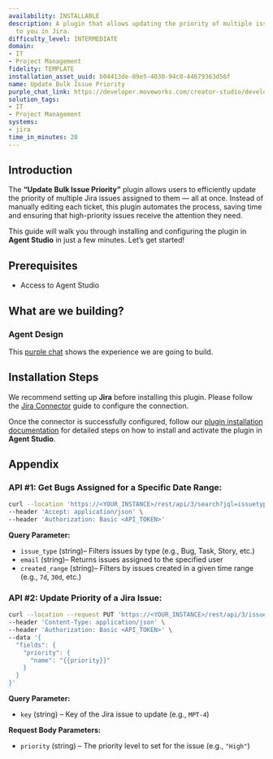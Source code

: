 ```yaml
---
availability: INSTALLABLE
description: A plugin that allows updating the priority of multiple issues assigned
  to you in Jira.
difficulty_level: INTERMEDIATE
domain:
- IT
- Project Management
fidelity: TEMPLATE
installation_asset_uuid: b04413de-89e5-4030-94c0-44679363d56f
name: Update Bulk Issue Priority
purple_chat_link: https://developer.moveworks.com/creator-studio/developer-tools/purple-chat/?conversation=%7B%22startTimestamp%22%3A%2211%3A43+AM%22%2C%22messages%22%3A%5B%7B%22parts%22%3A%5B%7B%22richText%22%3A%22Set+priority+to+High+for+all+bugs+assigned+to+me+created+last+week.%22%7D%5D%2C%22role%22%3A%22user%22%7D%2C%7B%22parts%22%3A%5B%7B%22reasoningSteps%22%3A%5B%7B%22richText%22%3A%22Searching+Jira+for+issues+matching+the+following+criteria%3A%3Cul%3E%3Cli%3E%3Cb%3EType%3A%3C%2Fb%3E+Bug%3C%2Fli%3E%3Cli%3E%3Cb%3EAssignee%3A%3C%2Fb%3E+You%3C%2Fli%3E%3Cli%3E%3Cb%3ECreated%3A%3C%2Fb%3E+Last+7+days%3C%2Fli%3E%3C%2Ful%3E%22%2C%22status%22%3A%22success%22%7D%5D%7D%2C%7B%22richText%22%3A%22%3Cp%3EI+found+3+bugs+assigned+to+you+in+%3Cb%3EJira%3C%2Fb%3E+from+last+week%3A%3C%2Fp%3E%3Cul%3E%3Cli%3E%3Cb%3EBUG-101%3A%3C%2Fb%3E+Login+button+unresponsive+on+mobile%3C%2Fli%3E%3Cli%3E%3Cb%3EBUG-105%3A%3C%2Fb%3E+User+profile+pictures+not+loading%3C%2Fli%3E%3Cli%3E%3Cb%3EBUG-112%3A%3C%2Fb%3E+API+rate+limit+errors%3C%2Fli%3E%3C%2Ful%3E%3Cp%3EDo+you+want+to+change+their+priority+to+%3Cb%3EHigh%3C%2Fb%3E%3F%3C%2Fp%3E%22%7D%2C%7B%22buttons%22%3A%5B%7B%22buttonText%22%3A%22Yes%2C+update+all%22%2C%22style%22%3A%22filled%22%7D%2C%7B%22buttonText%22%3A%22Cancel%22%2C%22style%22%3A%22outlined%22%7D%5D%7D%5D%2C%22role%22%3A%22assistant%22%7D%2C%7B%22parts%22%3A%5B%7B%22richText%22%3A%22Yes%2C+update+all%22%7D%5D%2C%22role%22%3A%22user%22%7D%2C%7B%22parts%22%3A%5B%7B%22richText%22%3A%22%3Cp%3EDone.+I%27ve+updated+the+priority+for+3+issues+to+%3Cb%3EHigh%3C%2Fb%3E.%3C%2Fp%3E%22%7D%2C%7B%22citations%22%3A%5B%7B%22citationTitle%22%3A%22BUG-101%3A+Login+button+unresponsive+on+mobile%22%2C%22connectorName%22%3A%22jira%22%7D%2C%7B%22citationTitle%22%3A%22BUG-105%3A+User+profile+pictures+not+loading%22%2C%22connectorName%22%3A%22jira%22%7D%2C%7B%22citationTitle%22%3A%22BUG-112%3A+API+rate+limit+errors%22%2C%22connectorName%22%3A%22jira%22%7D%5D%7D%5D%2C%22role%22%3A%22assistant%22%2C%22showFeedbackTray%22%3Atrue%7D%5D%7D
solution_tags:
- IT
- Project Management
systems:
- jira
time_in_minutes: 20
---
```


## **Introduction**

The **“Update Bulk Issue Priority”** plugin allows users to efficiently update the priority of multiple Jira issues assigned to them — all at once. Instead of manually editing each ticket, this plugin automates the process, saving time and ensuring that high-priority issues receive the attention they need. 

This guide will walk you through installing and configuring the plugin in **Agent Studio** in just a few minutes. Let’s get started!

## **Prerequisites**

- Access to Agent Studio

## **What are we building?**

### **Agent Design**

This [purple chat](https://developer.moveworks.com/creator-studio/developer-tools/purple-chat/?conversation=%7B%22startTimestamp%22%3A%2211%3A43+AM%22%2C%22messages%22%3A%5B%7B%22parts%22%3A%5B%7B%22richText%22%3A%22Set+priority+to+High+for+all+bugs+assigned+to+me+created+last+week.%22%7D%5D%2C%22role%22%3A%22user%22%7D%2C%7B%22parts%22%3A%5B%7B%22reasoningSteps%22%3A%5B%7B%22richText%22%3A%22Searching+Jira+for+issues+matching+the+following+criteria%3A%3Cul%3E%3Cli%3E%3Cb%3EType%3A%3C%2Fb%3E+Bug%3C%2Fli%3E%3Cli%3E%3Cb%3EAssignee%3A%3C%2Fb%3E+You%3C%2Fli%3E%3Cli%3E%3Cb%3ECreated%3A%3C%2Fb%3E+Last+7+days%3C%2Fli%3E%3C%2Ful%3E%22%2C%22status%22%3A%22success%22%7D%5D%7D%2C%7B%22richText%22%3A%22%3Cp%3EI+found+3+bugs+assigned+to+you+in+%3Cb%3EJira%3C%2Fb%3E+from+last+week%3A%3C%2Fp%3E%3Cul%3E%3Cli%3E%3Cb%3EBUG-101%3A%3C%2Fb%3E+Login+button+unresponsive+on+mobile%3C%2Fli%3E%3Cli%3E%3Cb%3EBUG-105%3A%3C%2Fb%3E+User+profile+pictures+not+loading%3C%2Fli%3E%3Cli%3E%3Cb%3EBUG-112%3A%3C%2Fb%3E+API+rate+limit+errors%3C%2Fli%3E%3C%2Ful%3E%3Cp%3EDo+you+want+to+change+their+priority+to+%3Cb%3EHigh%3C%2Fb%3E%3F%3C%2Fp%3E%22%7D%2C%7B%22buttons%22%3A%5B%7B%22buttonText%22%3A%22Yes%2C+update+all%22%2C%22style%22%3A%22filled%22%7D%2C%7B%22buttonText%22%3A%22Cancel%22%2C%22style%22%3A%22outlined%22%7D%5D%7D%5D%2C%22role%22%3A%22assistant%22%7D%2C%7B%22parts%22%3A%5B%7B%22richText%22%3A%22Yes%2C+update+all%22%7D%5D%2C%22role%22%3A%22user%22%7D%2C%7B%22parts%22%3A%5B%7B%22richText%22%3A%22%3Cp%3EDone.+I%27ve+updated+the+priority+for+3+issues+to+%3Cb%3EHigh%3C%2Fb%3E.%3C%2Fp%3E%22%7D%2C%7B%22citations%22%3A%5B%7B%22citationTitle%22%3A%22BUG-101%3A+Login+button+unresponsive+on+mobile%22%2C%22connectorName%22%3A%22jira%22%7D%2C%7B%22citationTitle%22%3A%22BUG-105%3A+User+profile+pictures+not+loading%22%2C%22connectorName%22%3A%22jira%22%7D%2C%7B%22citationTitle%22%3A%22BUG-112%3A+API+rate+limit+errors%22%2C%22connectorName%22%3A%22jira%22%7D%5D%7D%5D%2C%22role%22%3A%22assistant%22%2C%22showFeedbackTray%22%3Atrue%7D%5D%7D) shows the experience we are going to build.

## **Installation Steps**

We recommend setting up **Jira** before installing this plugin. Please follow the [Jira Connector](https://developer.moveworks.com/marketplace/package/?id=jira&hist=home%2Cbrws#how-to-implement) guide to configure the connection.

Once the connector is successfully configured, follow our [plugin installation documentation](https://help.moveworks.com/docs/ai-agent-marketplace-installation) for detailed steps on how to install and activate the plugin in **Agent Studio**.

## **Appendix**

### **API #1: Get Bugs Assigned for a Specific Date Range:**

```bash
curl --location 'https://<YOUR_INSTANCE>/rest/api/3/search?jql=issuetype={{issue_type}} AND assignee="{{email}}" AND statusCategory!=Done AND created >= {{created_range}}' \
--header 'Accept: application/json' \
--header 'Authorization: Basic <API_TOKEN>'
```

**Query Parameter:**

- `issue_type` (string)– Filters issues by type (e.g., Bug, Task, Story, etc.)
- `email` (string)– Returns issues assigned to the specified user
- `created_range` (string)– Filters by issues created in a given time range (e.g., `7d`, `30d`, etc.)

### **API #2: Update Priority of a Jira Issue:**

```bash
curl --location --request PUT 'https://<YOUR_INSTANCE>/rest/api/3/issue/{{key}}' \
--header 'Content-Type: application/json' \
--header 'Authorization: Basic <API_TOKEN>' \
--data '{
  "fields": {
    "priority": {
      "name": "{{priority}}"
    }
  }
}'
```

**Query Parameter:**

- `key` (string) – Key of the Jira issue to update (e.g., `MPT-4`)

**Request Body Parameters:**

- `priority` (string) – The priority level to set for the issue (e.g., `"High"`)